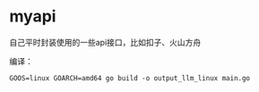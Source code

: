 # myapi
自己平时封装使用的一些api接口，比如扣子、火山方舟

编译：
```
GOOS=linux GOARCH=amd64 go build -o output_llm_linux main.go
```
